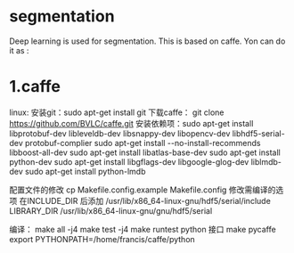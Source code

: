 # segmentation
Deep learning is used for segmentation. This is based on caffe. Yon can do it as :
# 1.caffe 
linux:
安装git：sudo apt-get install git
下载caffe： git clone https://github.com/BVLC/caffe.git
安装依赖项：sudo apt-get install libprotobuf-dev libleveldb-dev libsnappy-dev libopencv-dev libhdf5-serial-dev protobuf-complier
sudo apt-get install --no-install-recommends libboost-all-dev
sudo apt-get install libatlas-base-dev
sudo apt-get install python-dev
sudo apt-get install libgflags-dev libgoogle-glog-dev liblmdb-dev
sudo apt-get install python-lmdb

配置文件的修改
cp Makefile.config.example Makefile.config
修改需编译的选项
在INCLUDE_DIR 后添加 /usr/lib/x86_64-linux-gnu/hdf5/serial/include
LIBRARY_DIR /usr/lib/x86_64-linux-gnu/gnu/hdf5/serial

编译：
make all -j4
make test -j4
make runtest
python 接口
make pycaffe
export PYTHONPATH=/home/francis/caffe/python

